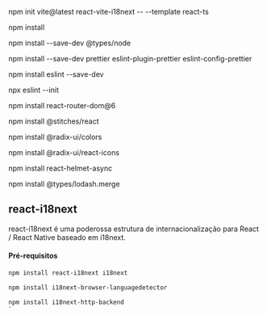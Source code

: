 npm init vite@latest react-vite-i18next -- --template react-ts

npm install

npm install --save-dev @types/node

npm install --save-dev prettier eslint-plugin-prettier eslint-config-prettier

npm install eslint --save-dev

npx eslint --init

npm install react-router-dom@6

npm install @stitches/react

npm install @radix-ui/colors

npm install @radix-ui/react-icons

npm install react-helmet-async

npm install @types/lodash.merge

## react-i18next

react-i18next é uma poderossa estrutura de internacionalização para React / React Native baseado em i18next.

#### Pré-requisitos

```bash
npm install react-i18next i18next
```

```bash
npm install i18next-browser-languagedetector
```

```bash
npm install i18next-http-backend
`
